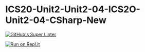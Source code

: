 # ICS20-Unit2-Unit2-04-ICS2O-Unit2-04-CSharp-New

[![GitHub's Super Linter](https://github.com/jaejun-lee06/ICS20-Unit2-Unit2-04-ICS2O-Unit2-04-CSharp-New/workflows/GitHub's%20Super%20Linter/badge.svg)](https://github.com/jaejun-lee06/ICS20-Unit2-Unit2-04-ICS2O-Unit2-04-CSharp-New/actions)

[![Run on Repl.it](https://repl.it/badge/github/jaejun-lee06/ICS20-Unit2-Unit2-04-ICS2O-Unit2-04-CSharp-New)](https://repl.it/github/jaejun-lee06/ICS20-Unit2-Unit2-04-ICS2O-Unit2-04-CSharp-New)
